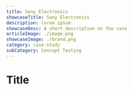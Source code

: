 ```yaml
---
title: Sony Electronics
showcaseTitle: Sony Electronics
description: lorem ipsum
showcaseDesc: A short description on the case
articleImage: ./image.png
showcaseImage: ./brand.png
category: case-study
subCategory: Concept Testing
---
```


# Title

